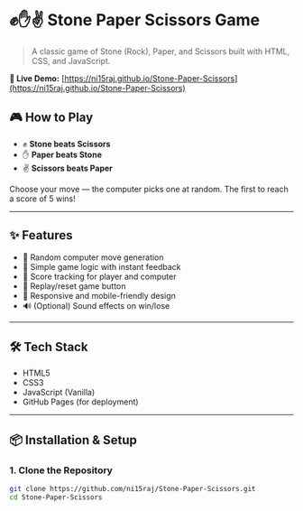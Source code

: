 # ✊✋✌️ Stone Paper Scissors Game

> A classic game of Stone (Rock), Paper, and Scissors built with HTML, CSS, and JavaScript.

**🔗 Live Demo:** [https://ni15raj.github.io/Stone-Paper-Scissors](https://ni15raj.github.io/Stone-Paper-Scissors)



## 🎮 How to Play

- ✊ **Stone beats Scissors**
- ✋ **Paper beats Stone**
- ✌️ **Scissors beats Paper**

Choose your move — the computer picks one at random. The first to reach a score of 5 wins!

---

## ✨ Features

- 🎲 Random computer move generation
- 🧠 Simple game logic with instant feedback
- 🧮 Score tracking for player and computer
- 🔁 Replay/reset game button
- 📱 Responsive and mobile-friendly design
- 🔊 (Optional) Sound effects on win/lose

---

## 🛠️ Tech Stack

- HTML5
- CSS3
- JavaScript (Vanilla)
- GitHub Pages (for deployment)

---

## 📦 Installation & Setup

### 1. Clone the Repository

```bash
git clone https://github.com/ni15raj/Stone-Paper-Scissors.git
cd Stone-Paper-Scissors
